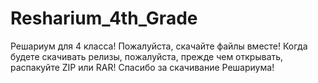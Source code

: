 # Resharium_4th_Grade
Решариум для 4 класса! 
Пожалуйста, скачайте файлы вместе! 
Когда будете скачивать релизы, пожалуйста, прежде чем  открывать, распакуйте  ZIP или RAR! 
Спасибо за скачивание Решариума! 

